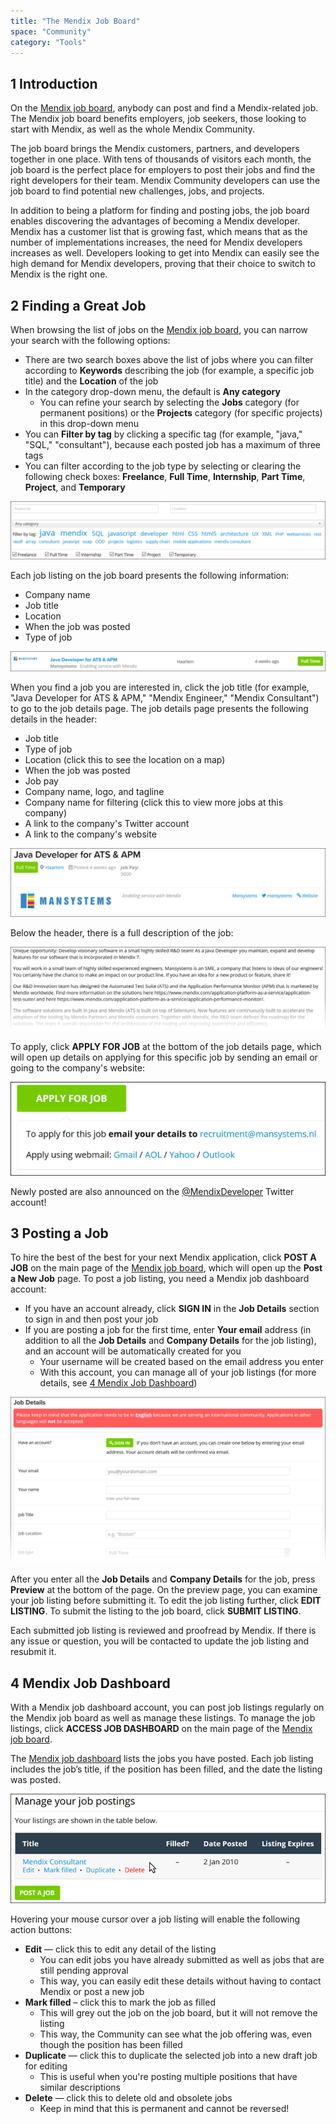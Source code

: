 ```yaml
---
title: "The Mendix Job Board"
space: "Community"
category: "Tools"
---
```


## 1 Introduction

On the [Mendix job board](https://developers.mendix.com/jobs/), anybody can post and find a Mendix-related job. The Mendix job board benefits employers, job seekers, those looking to start with Mendix, as well as the whole Mendix Community.

The job board brings the Mendix customers, partners, and developers together in one place. With tens of thousands of visitors each month, the job board is the perfect place for employers to post their jobs and find the right developers for their team. Mendix Community developers can use the job board to find potential new challenges, jobs, and projects.

In addition to being a platform for finding and posting jobs, the job board enables discovering the advantages of becoming a Mendix developer. Mendix has a customer list that is growing fast, which means that as the number of implementations increases, the need for Mendix developers increases as well. Developers looking to get into Mendix can easily see the high demand for Mendix developers, proving that their choice to switch to Mendix is the right one.

## 2 Finding a Great Job

When browsing the list of jobs on the [Mendix job board](https://developers.mendix.com/jobs/), you can narrow your search with the following options:

* There are two search boxes above the list of jobs where you can filter according to **Keywords** describing the job (for example, a specific job title) and the **Location** of the job
* In the category drop-down menu, the default is **Any category**
    * You can refine your search by selecting the **Jobs** category (for permanent positions) or the **Projects** category (for specific projects) in this drop-down menu
* You can **Filter by tag** by clicking a specific tag (for example, "java," "SQL," "consultant"), because each posted job has a maximum of three tags
* You can filter according to the job type by selecting or clearing the following check boxes: **Freelance**, **Full Time**, **Internship**, **Part Time**, **Project**, and **Temporary**

![](attachments/mendix-job-board/filtering_options.png)

Each job listing on the job board presents the following information:

* Company name
* Job title
* Location
* When the job was posted
* Type of job

![](attachments/mendix-job-board/listed_job.png)

When you find a job you are interested in, click the job title (for example, "Java Developer for ATS & APM," "Mendix Engineer," "Mendix Consultant") to go to the job details page. The job details page presents the following details in the header:

* Job title
* Type of job
* Location (click this to see the location on a map)
* When the job was posted
* Job pay
* Company name, logo, and tagline
* Company name for filtering (click this to view more jobs at this company)
* A link to the company's Twitter account
* A link to the company's website

![](attachments/mendix-job-board/job_details_header.png)

Below the header, there is a full description of the job:

![](attachments/mendix-job-board/job_descriptions.png)

To apply, click **APPLY FOR JOB** at the bottom of the job details page, which will open up details on applying for this specific job by sending an email or going to the company's website:

![](attachments/mendix-job-board/apply_for_job.png)

<div class="alert alert-info">

Newly posted are also announced on the [@MendixDeveloper](https://twitter.com/MendixDeveloper) Twitter account!

</div>

## 3 Posting a Job

To hire the best of the best for your next Mendix application, click **POST A JOB** on the main page of the [Mendix job board](https://developers.mendix.com/jobs/), which will open up the **Post a New Job** page. To post a job listing, you need a Mendix job dashboard account:

* If you have an account already, click **SIGN IN** in the **Job Details** section to sign in and then post your job
* If you are posting a job for the first time, enter **Your email** address (in addition to all the **Job Details** and **Company Details** for the job listing), and an account will be automatically created for you
    * Your username will be created based on the email address you enter
    * With this account, you can manage all of your job listings (for more details, see [4 Mendix Job Dashboard](#MendixJobDashboard))

![](attachments/mendix-job-board/post_job.png)

After you enter all the **Job Details** and **Company Details** for the job, press **Preview** at the bottom of the page. On the preview page, you can examine your job listing before submitting it. To edit the job listing further, click **EDIT LISTING**. To submit the listing to the job board, click **SUBMIT LISTING**.

Each submitted job listing is reviewed and proofread by Mendix. If there is any issue or question, you will be contacted to update the job listing and resubmit it.

## 4 Mendix Job Dashboard<a name="MendixJobDashboard"></a>

With a Mendix job dashboard account, you can post job listings regularly on the Mendix job board as well as manage these listings. To manage the job listings, click **ACCESS JOB DASHBOARD** on the main page of the [Mendix job board](https://developers.mendix.com/jobs/).

The [Mendix job dashboard](https://developers.mendix.com/jobs/job-dashboard/) lists the jobs you have posted. Each job listing includes the job’s title, if the position has been filled, and the date the listing was posted.

![](attachments/mendix-job-board/job_dashboard2.png)

Hovering your mouse cursor over a job listing will enable the following action buttons:

* **Edit** — click this to edit any detail of the listing 
    * You can edit jobs you have already submitted as well as jobs that are still pending approval
    * This way, you can easily edit these details without having to contact Mendix or post a new job
* **Mark filled** – click this to mark the job as filled
    * This will grey out the job on the job board, but it will not remove the listing
    * This way, the Community can see what the job offering was, even though the position has been filled
* **Duplicate** — click this to duplicate the selected job into a new draft job for editing
    * This is useful when you're posting multiple positions that have similar descriptions
* **Delete** — click this to delete old and obsolete jobs
    * Keep in mind that this is permanent and cannot be reversed!